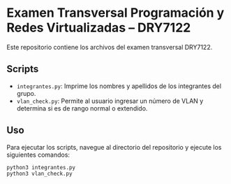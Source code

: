 # Examen Transversal Programación y Redes Virtualizadas – DRY7122

Este repositorio contiene los archivos del examen transversal DRY7122.

## Scripts

- `integrantes.py`: Imprime los nombres y apellidos de los integrantes del grupo.
- `vlan_check.py`: Permite al usuario ingresar un número de VLAN y determina si es de rango normal o extendido.

## Uso

Para ejecutar los scripts, navegue al directorio del repositorio y ejecute los siguientes comandos:

```bash
python3 integrantes.py
python3 vlan_check.py
